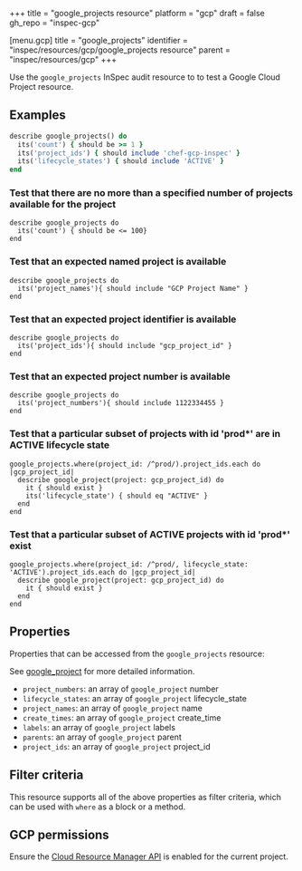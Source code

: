 +++
title = "google_projects resource"
platform = "gcp"
draft = false
gh_repo = "inspec-gcp"

[menu.gcp]
title = "google_projects"
identifier = "inspec/resources/gcp/google_projects resource"
parent = "inspec/resources/gcp"
+++

Use the `google_projects` InSpec audit resource to to test a Google Cloud Project resource.

## Examples

```ruby
describe google_projects() do
  its('count') { should be >= 1 }
  its('project_ids') { should include 'chef-gcp-inspec' }
  its('lifecycle_states') { should include 'ACTIVE' }
end
```

### Test that there are no more than a specified number of projects available for the project

    describe google_projects do
      its('count') { should be <= 100}
    end

### Test that an expected named project is available

    describe google_projects do
      its('project_names'){ should include "GCP Project Name" }
    end

### Test that an expected project identifier is available

    describe google_projects do
      its('project_ids'){ should include "gcp_project_id" }
    end
    
### Test that an expected project number is available

    describe google_projects do
      its('project_numbers'){ should include 1122334455 }
    end    

### Test that a particular subset of projects with id 'prod*' are in ACTIVE lifecycle state

    google_projects.where(project_id: /^prod/).project_ids.each do |gcp_project_id|
      describe google_project(project: gcp_project_id) do
        it { should exist }
        its('lifecycle_state') { should eq "ACTIVE" }
      end
    end

### Test that a particular subset of ACTIVE projects with id 'prod*' exist

    google_projects.where(project_id: /^prod/, lifecycle_state: 'ACTIVE').project_ids.each do |gcp_project_id|
      describe google_project(project: gcp_project_id) do
        it { should exist }
      end
    end

## Properties

Properties that can be accessed from the `google_projects` resource:

See [google_project](google_project) for more detailed information.

  * `project_numbers`: an array of `google_project` number
  * `lifecycle_states`: an array of `google_project` lifecycle_state
  * `project_names`: an array of `google_project` name
  * `create_times`: an array of `google_project` create_time
  * `labels`: an array of `google_project` labels
  * `parents`: an array of `google_project` parent
  * `project_ids`: an array of `google_project` project_id

## Filter criteria

This resource supports all of the above properties as filter criteria, which can be used
with `where` as a block or a method.

## GCP permissions

Ensure the [Cloud Resource Manager API](https://console.cloud.google.com/apis/library/cloudresourcemanager.googleapis.com/) is enabled for the current project.
